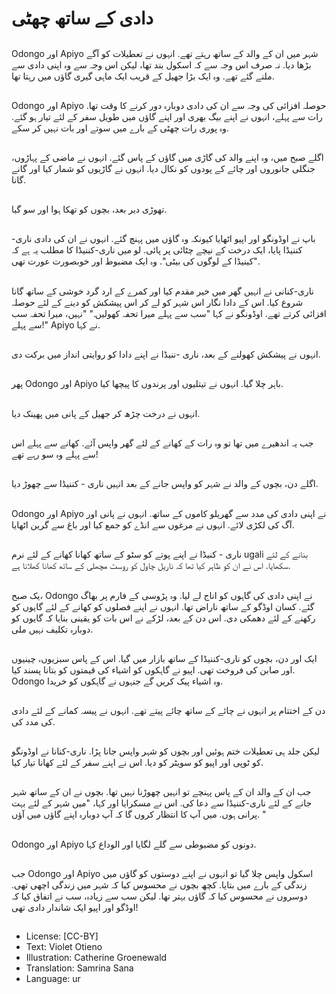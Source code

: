 # دادی کے ساتھ چھٹی

##
Odongo اور Apiyo شہر میں ان کے والد کے ساتھ رہتے تھے. انہوں نے تعطیلات کو آگے بڑھا دیا. نہ صرف اس وجہ سے کہ اسکول بند تھا، لیکن اس وجہ سے وہ اپنی دادی سے ملنے گئے تھے. وہ ایک بڑا جھیل کے قریب ایک ماہی گیری گاؤں میں رہتا تھا.

##
Odongo اور Apiyo حوصلہ افزائی کی وجہ سے ان کی دادی دوبارہ دور کرنے کا وقت تھا. رات سے پہلے، انہوں نے اپنے بیگ بھری اور اپنے گاؤں میں طویل سفر کے لئے تیار ہو گئے. وہ پوری رات چھٹی کے بارے میں سوتے اور بات نہیں کر سکے.

##
اگلے صبح میں، وہ اپنے والد کی گاڑی میں گاؤں کے پاس گئے. انہوں نے ماضی کے پہاڑوں، جنگلی جانوروں اور چائے کے پودوں کو نکال دیا. انہوں نے گاڑیوں کو شمار کیا اور گانے گانا.

##
تھوڑی دیر بعد، بچوں کو تھکا ہوا اور سو گیا.

##
باپ نے اوڈونگو اور اپیو اٹھایا کیونکہ وہ گاؤں میں پہنچ گئے. انہوں نے ان کی دادی ناری-کننیڈا پایا، ایک درخت کے نیچے چٹائی پر پائی. لو میں ناری-کننیڈا کا مطلب یہ ہے کہ "کینیڈا کے لوگوں کی بیٹی". وہ ایک مضبوط اور خوبصورت عورت تھی.

##
ناری-کنانی نے انہیں گھر میں خیر مقدم کیا اور کمرے کے ارد گرد خوشی کے ساتھ گانا شروع کیا. اس کے دادا نگار اس شہر کو لے کر اس پیشکش کو دینے کے لئے حوصلہ افزائی کرتے تھے. اوڈونگو نے کہا "سب سے پہلے میرا تحفہ کھولیں." "نہیں، میرا تحفہ سب سے پہلے!" Apiyo نے کہا.

##
انہوں نے پیشکش کھولنے کے بعد، ناری -ننیڈا نے اپنے دادا کو روایتی انداز میں برکت دی.

##
پھر Odongo اور Apiyo باہر چلا گیا. انہوں نے تیتلیوں اور پرندوں کا پیچھا کیا.

##
انہوں نے درخت چڑھ کر جھیل کے پانی میں پھینک دیا.

##
جب یہ اندھیرے میں تھا تو وہ رات کے کھانے کے لئے گھر واپس آئے. کھانے سے پہلے اس سے پہلے وہ سو رہے تھے!

##
اگلے دن، بچوں کے والد نے شہر کو واپس جانے کے بعد انہیں ناری - کننیڈا سے چھوڑ دیا.

##
Odongo اور Apiyo نے اپنی دادی کی مدد سے گھریلو کاموں کے ساتھ. انہوں نے پانی اور آگ کی لکڑی لائے. انہوں نے مرغوں سے انڈے کو جمع کیا اور باغ سے گرین اٹھایا.

##
ناری - کنیڈا نے اپنے پوتے کو سٹو کے ساتھ کھانا کھانے کے لئے نرم ugali بنانے کے لئے سکھایا. اس نے ان کو ظاہر کیا تھا کہ ناریل چاول کو روسٹ مچھلی کے ساتھ کھانا کھلانا ہے.

##
یک صبح، Odongo نے اپنی دادی کی گاہوں کو اناج لے لیا. وہ پڑوسی کے فارم پر بھاگ گئے. کسان اوڈگو کے ساتھ ناراض تھا. انہوں نے اپنے فصلوں کو کھانے کے لئے گایوں کو رکھنے کے لئے دھمکی دی. اس دن کے بعد، لڑکے نے اس بات کو یقینی بنایا کہ گایوں کو دوبارہ تکلیف نہیں ملی.

##
ایک اور دن، بچوں کو ناری-کننیڈا کے ساتھ بازار میں گیا. اس کے پاس سبزیوں، چینیوں اور صابن کی فروخت تھی. اپیو نے گاہکوں کو اشیاء کی قیمتوں کو بتانا پسند کیا. Odongo وہ اشیاء پیک کریں گے جنہوں نے گاہکوں کو خریدا.

##
دن کے اختتام پر انہوں نے چائے کے ساتھ چائے پیتے تھے. انہوں نے پیسہ کمانے کے لئے دادی کی مدد کی.

##
لیکن جلد ہی تعطیلات ختم ہوئیں اور بچوں کو شہر واپس جانا پڑا. ناری-کنانا نے اوڈونگو کو ٹوپی اور اپیو کو سویٹر کو دیا. اس نے اپنے سفر کے لئے کھانا تیار کیا.

##
جب ان کے والد ان کے پاس پہنچے تو انہیں چھوڑنا نہیں تھا. بچوں نے ان کے ساتھ شہر جانے کے لئے ناری-کننیڈا سے دعا کی. اس نے مسکرایا اور کہا، "میں شہر کے لئے بہت پرانی ہوں. میں آپ کا انتظار کروں گا کہ آپ دوبارہ اپنے گاؤں میں آؤں. "

##
Odongo اور Apiyo دونوں کو مضبوطی سے گلے لگایا اور الوداع کہا.

##
جب Odongo اور Apiyo اسکول واپس چلا گیا تو انہوں نے اپنے دوستوں کو گاؤں میں زندگی کے بارے میں بتایا. کچھ بچوں نے محسوس کیا کہ شہر میں زندگی اچھی تھی. دوسروں نے محسوس کیا کہ گاؤں بہتر تھا. لیکن سب سے زیادہ، سب نے اتفاق کیا کہ اوڈگو اور اپیو ایک شاندار دادی تھی!

##
* License: [CC-BY]
* Text: Violet Otieno
* Illustration: Catherine Groenewald
* Translation: Samrina Sana
* Language: ur
